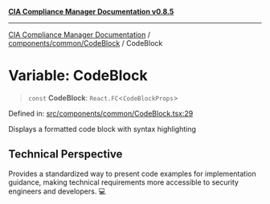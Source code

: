 [**CIA Compliance Manager Documentation v0.8.5**](../../../../README.md)

***

[CIA Compliance Manager Documentation](../../../../modules.md) / [components/common/CodeBlock](../README.md) / CodeBlock

# Variable: CodeBlock

> `const` **CodeBlock**: `React.FC`\<`CodeBlockProps`\>

Defined in: [src/components/common/CodeBlock.tsx:29](https://github.com/Hack23/cia-compliance-manager/blob/3ae0301247f765ba03c8c0fe645db4718bb8af76/src/components/common/CodeBlock.tsx#L29)

Displays a formatted code block with syntax highlighting

## Technical Perspective

Provides a standardized way to present code examples for implementation
guidance, making technical requirements more accessible to security
engineers and developers. 💻
